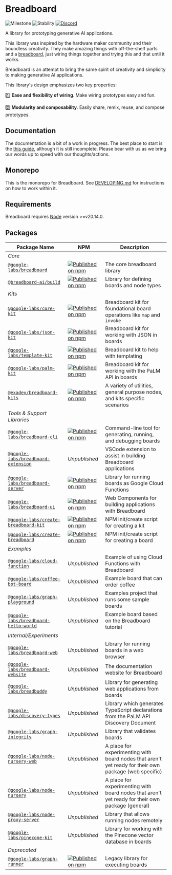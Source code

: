 # Breadboard

![Milestone](https://img.shields.io/badge/milestone-M4-red) ![Stability](https://img.shields.io/badge/stability-wip-green) [![Discord](https://img.shields.io/discord/1138546999872999556?logo=discord)](https://discord.gg/breadboard)

A library for prototyping generative AI applications.

This library was inspired by the hardware maker community and their boundless creativity. They make amazing things with off-the-shelf parts and a [breadboard](https://learn.sparkfun.com/tutorials/how-to-use-a-breadboard/all), just wiring things together and trying this and that until it works.

Breadboard is an attempt to bring the same spirit of creativity and simplicity to making generative AI applications.

This library's design emphasizes two key properties:

:one: **Ease and flexibility of wiring**. Make wiring prototypes easy and fun.

:two: **Modularity and composability**. Easily share, remix, reuse, and compose prototypes.

## Documentation

The documentation is a bit of a work in progress. The best place to start is the [this guide](https://breadboard-ai.github.io/breadboard/docs/happy-path/), although it is still incomplete. Please bear with us as we bring our words up to speed with our thoughts/actions.

## Monorepo

This is the monorepo for Breadboard. See [DEVELOPING.md](./DEVELOPING.md) for instructions on how to work within it.

## Requirements

Breadboard requires [Node](https://nodejs.org/) version >=v20.14.0.

## Packages

| Package Name                                                              | NPM                                                                                                                                                                   | Description                                                                                           |
| ------------------------------------------------------------------------- | --------------------------------------------------------------------------------------------------------------------------------------------------------------------- | ----------------------------------------------------------------------------------------------------- |
| _Core_                                                                    |                                                                                                                                                                       |                                                                                                       |
| [`@google-labs/breadboard`](./packages/breadboard)                        | [![Published on npm](https://img.shields.io/npm/v/@google-labs/breadboard.svg?logo=npm)](https://www.npmjs.com/package/@google-labs/breadboard)                       | The core breadboard library                                                                           |
| [`@breadboard-ai/build`](./packages/build)                                | [![Published on npm](https://img.shields.io/npm/v/@breadboard-ai/build.svg?logo=npm)](https://www.npmjs.com/package/@breadboard-ai/build)                             | Library for defining boards and node types                                                            |
| _Kits_                                                                    |                                                                                                                                                                       |                                                                                                       |
| [`@google-labs/core-kit`](./packages/core-kit)                            | [![Published on npm](https://img.shields.io/npm/v/@google-labs/core-kit.svg?logo=npm)](https://www.npmjs.com/package/@google-labs/core-kit)                           | Breadboard kit for foundational board operations like `map` and `invoke`                              |
| [`@google-labs/json-kit`](./packages/json-kit)                            | [![Published on npm](https://img.shields.io/npm/v/@google-labs/json-kit.svg?logo=npm)](https://www.npmjs.com/package/@google-labs/json-kit)                           | Breadboard kit for working with JSON in boards                                                        |
| [`@google-labs/template-kit`](./packages/template-kit)                    | [![Published on npm](https://img.shields.io/npm/v/@google-labs/template-kit.svg?logo=npm)](https://www.npmjs.com/package/@google-labs/template-kit)                   | Breadboard kit to help with templating                                                                |
| [`@google-labs/palm-kit`](./packages/palm-kit)                            | [![Published on npm](https://img.shields.io/npm/v/@google-labs/palm-kit.svg?logo=npm)](https://www.npmjs.com/package/@google-labs/palm-kit)                           | Breadboard kit for working with the PaLM API in boards                                                |
| [`@exadev/breadboard-kits`](https://github.com/ExaDev-io/breadboard-kits) | [![Published on npm](https://img.shields.io/npm/v/@exadev/breadboard-kits?logo=npm)](https://www.npmjs.com/package/@exadev/breadboard-kits)                           | A variety of utilities, general purpose nodes, and kits specific scenarios                            |
| _Tools & Support Libraries_                                               |                                                                                                                                                                       |                                                                                                       |
| [`@google-labs/breadboard-cli`](./packages/breadboard-cli)                | [![Published on npm](https://img.shields.io/npm/v/@google-labs/breadboard-cli.svg?logo=npm)](https://www.npmjs.com/package/@google-labs/breadboard-cli)               | Command-line tool for generating, running, and debugging boards                                       |
| [`@google-labs/breadboard-extension`](./packages/breadboard-extension)    | _Unpublished_                                                                                                                                                         | VSCode extension to assist in building Breadboard applications                                        |
| [`@google-labs/breadboard-server`](./packages/breadboard-server)          | [![Published on npm](https://img.shields.io/npm/v/@google-labs/breadboard-server.svg?logo=npm)](https://www.npmjs.com/package/@google-labs/breadboard-server)         | Library for running boards as Google Cloud Functions                                                  |
| [`@google-labs/breadboard-ui`](./packages/breadboard-ui)                  | [![Published on npm](https://img.shields.io/npm/v/@google-labs/breadboard-ui.svg?logo=npm)](https://www.npmjs.com/package/@google-labs/breadboard-ui)                 | Web Components for building applications with Breadboard                                              |
| [`@google-labs/create-breadboard-kit`](./packages/create-breadboard-kit)  | [![Published on npm](https://img.shields.io/npm/v/@google-labs/create-breadboard-kit.svg?logo=npm)](https://www.npmjs.com/package/@google-labs/create-breadboard-kit) | NPM init/create script for creating a kit                                                             |
| [`@google-labs/create-breadboard`](./packages/create-breadboard)          | [![Published on npm](https://img.shields.io/npm/v/@google-labs/create-breadboard.svg?logo=npm)](https://www.npmjs.com/package/@google-labs/create-breadboard)         | NPM init/create script for creating a board                                                           |
| _Examples_                                                                |                                                                                                                                                                       |                                                                                                       |
| [`@google-labs/cloud-function`](./packages/cloud-function)                | _Unpublished_                                                                                                                                                         | Example of using Cloud Functions with Breadboard                                                      |
| [`@google-labs/coffee-bot-board`](./packages/coffee-bot-board)            | _Unpublished_                                                                                                                                                         | Example board that can order coffee                                                                   |
| [`@google-labs/graph-playground`](./packages/graph-playground)            | _Unpublished_                                                                                                                                                         | Examples project that runs some sample boards                                                         |
| [`@google-labs/breadboard-hello-world`](./packages/hello-world)           | _Unpublished_                                                                                                                                                         | Example board based on the Breadboard tutorial                                                        |
| _Internal/Experiments_                                                    |                                                                                                                                                                       |                                                                                                       |
| [`@google-labs/breadboard-web`](./packages/breadboard-web)                | _Unpublished_                                                                                                                                                         | Library for running boards in a web browser                                                           |
| [`@google-labs/breadboard-website`](./packages/website)                   | _Unpublished_                                                                                                                                                         | The documentation website for Breadboard                                                              |
| [`@google-labs/breadbuddy`](./packages/breadbuddy)                        | _Unpublished_                                                                                                                                                         | Library for generating web applications from boards                                                   |
| [`@google-labs/discovery-types`](./packages/discovery-types)              | _Unpublished_                                                                                                                                                         | Library which generates TypeScript declarations from the PaLM API Discovery Document                  |
| [`@google-labs/graph-integrity`](./packages/graph-integrity)              | _Unpublished_                                                                                                                                                         | Library that validates boards                                                                         |
| [`@google-labs/node-nursery-web`](./packages/node-nursery-web)            | _Unpublished_                                                                                                                                                         | A place for experimenting with board nodes that aren't yet ready for their own package (web specific) |
| [`@google-labs/node-nursery`](./packages/node-nursery)                    | _Unpublished_                                                                                                                                                         | A place for experimenting with board nodes that aren't yet ready for their own package (general)      |
| [`@google-labs/node-proxy-server`](./packages/node-proxy-server)          | _Unpublished_                                                                                                                                                         | Library that allows running nodes remotely                                                            |
| [`@google-labs/pinecone-kit`](./packages/pinecone-kit)                    | _Unpublished_                                                                                                                                                         | Library for working with the Pinecone vector database in boards                                       |
| _Deprecated_                                                              |                                                                                                                                                                       |                                                                                                       |
| [`@google-labs/graph-runner`](./packages/graph-runner)                    | [![Published on npm](https://img.shields.io/npm/v/@google-labs/graph-runner.svg?logo=npm)](https://www.npmjs.com/package/@google-labs/graph-runner)                   | Legacy library for executing boards                                                                   |
